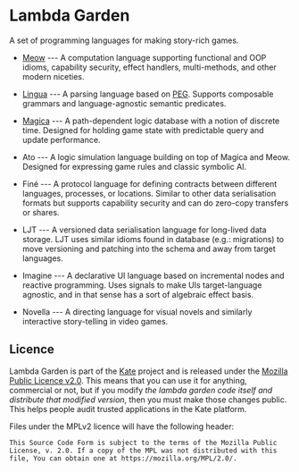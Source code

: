 # Lambda Garden

A set of programming languages for making story-rich games.

- [Meow](meow/) --- A computation language supporting functional and OOP idioms,
  capability security, effect handlers, multi-methods, and other modern
  niceties.

- [Lingua](lingua/) --- A parsing language based on [PEG][]. Supports composable
  grammars and language-agnostic semantic predicates.

- [Magica](magica/) --- A path-dependent logic database with a notion of
  discrete time. Designed for holding game state with predictable query and
  update performance.

- Ato --- A logic simulation language building on top of Magica and Meow.
  Designed for expressing game rules and classic symbolic AI.

- Finé --- A protocol language for defining contracts between different
  languages, processes, or locations. Similar to other data serialisation
  formats but supports capability security and can do zero-copy transfers
  or shares.

- LJT --- A versioned data serialisation language for long-lived data storage.
  LJT uses similar idioms found in database (e.g.: migrations) to move
  versioning and patching into the schema and away from target languages.

- Imagine --- A declarative UI language based on incremental nodes and
  reactive programming. Uses signals to make UIs target-language agnostic,
  and in that sense has a sort of algebraic effect basis.

- Novella --- A directing language for visual novels and similarly interactive
  story-telling in video games.

## Licence

Lambda Garden is part of the [Kate](https://github.com/qteatime/kate) project and is released under the [Mozilla Public Licence v2.0][mpl]. This means that you can use it for anything, commercial or not, but if you modify _the lambda garden code itself and distribute that modified version_, then you must make those changes public. This helps people audit trusted applications in the Kate platform.

Files under the MPLv2 licence will have the following header:

```
This Source Code Form is subject to the terms of the Mozilla Public
License, v. 2.0. If a copy of the MPL was not distributed with this
file, You can obtain one at https://mozilla.org/MPL/2.0/.
```

[mpl]: https://www.mozilla.org/en-US/MPL/
[PEG]: https://en.wikipedia.org/wiki/Parsing_expression_grammar
